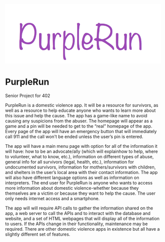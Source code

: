 ![logo text](https://github.com/mackenzieTjogas/PurpleRun/blob/master/PurpleRunLogo.png "Logo Title")

# PurpleRun
Senior Project for 402  
  
PurpleRun is a domestic violence app. It will be a resource for survivors, as well as a resource to help educate anyone who wants to learn more about this issue and help the cause. The app has a game-like name to avoid causing any suspicions from the abuser. The homepage will appear as a game and a pin will be needed to get to the “real” homepage of the app. Every page of the app will have an emergency button that will immediately call 911 and the call won't be ended unless the user’s pin is entered.

The app will have a main menu page with option for all of the information it will have: how to be an advocate/ally (which will explainhow to help, where to volunteer, what to know, etc.), information on different types of abuse, general info for all survivors (legal, health, etc.), information for undocumented survivors, information for mothers/survivors with children, and shelters in the user’s local area with their contact information. The app will also have different language options as well as information on interpreters. The end user for PurpleRun is anyone who wants to access more information about domestic violence-whether because they themselves are a victim or because they want to help the cause. The user only needs internet access and a smartphone.

The app will will require API calls to gather the information shared on the app, a web server to call the APIs and to interact with the database and website, and a set of HTML webpages that will display all of the information to users. If the APIs change in their functionality, maintenance may be required. There are other domestic violence apps in existence but all have a slightly different set of features.

